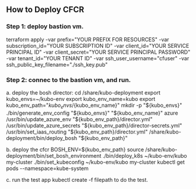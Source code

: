 ## How to Deploy CFCR

### Step 1: deploy bastion vm.
terraform apply -var prefix="YOUR PREFIX FOR RESOURCES" -var subscription_id="YOUR SUBSCRIPTION ID" -var client_id="YOUR SERVICE PRINCIPAL ID" -var client_secret="YOUR SERVICE PRINCIPAL PASSWORD" -var tenant_id="YOUR TENANT ID" -var ssh_user_username="cfuser" -var ssh_public_key_filename="./ssh_key.pub"

### Step 2: connec to the bastion vm, and run.
a. deploy the bosh director:
cd /share/kubo-deployment
export kubo_envs=~/kubo-env
export kubo_env_name=kubo
export kubo_env_path="${kubo_envs}/${kubo_env_name}"
mkdir -p "${kubo_envs}"
./bin/generate_env_config "${kubo_envs}" "${kubo_env_name}" azure
/usr/bin/update_azure_env "${kubo_env_path}/director.yml"
/usr/bin/update_azure_secrets "${kubo_env_path}/director-secrets.yml"
/usr/bin/set_iaas_routing "${kubo_env_path}/director.yml"
/share/kubo-deployment/bin/deploy_bosh "${kubo_env_path}"

b. deploy the cfcr
BOSH_ENV=${kubo_env_path} 
source /share/kubo-deployment/bin/set_bosh_environment
./bin/deploy_k8s ~/kubo-env/kubo my-cluster
./bin/set_kubeconfig ~/kubo-env/kubo my-cluster
kubectl get pods --namespace=kube-system

c. run the test app
kubectl create -f filepath to do the test.